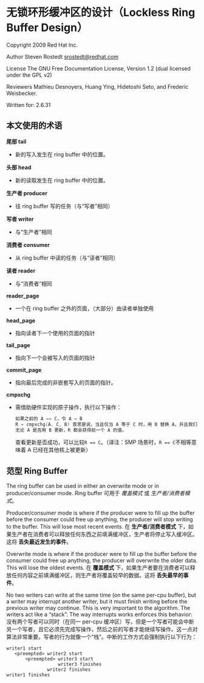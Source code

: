 # 无锁环形缓冲区的设计（Lockless Ring Buffer Design）
Copyright 2009 Red Hat Inc.

Author
Steven Rostedt <srostedt@redhat.com>

License
The GNU Free Documentation License, Version 1.2 (dual licensed under the GPL v2)

Reviewers
Mathieu Desnoyers, Huang Ying, Hidetoshi Seto, and Frederic Weisbecker.

Written for: 2.6.31

## 本文使用的术语
**尾部 tail**
* 新的写入发生在 ring buffer 中的位置。

**头部 head**
* 新的读取发生在 ring buffer 中的位置。

**生产者 producer**
* 往 ring buffer 写的任务（与“写者”相同）

**写者 writer**
* 与“生产者”相同

**消费者 consumer**
* 从 ring buffer 中读的任务（与“读者”相同）

**读者 reader**
* 与“消费者”相同

**reader_page**
* 一个在 ring buffer 之外的页面，（大部分）由读者单独使用

**head_page**
* 指向读者下一个使用的页面的指针

**tail_page**
* 指向下一个会被写入的页面的指针

**commit_page**
* 指向最后完成的非嵌套写入的页面的指针。

**cmpxchg**
* 需借助硬件实现的原子操作，执行以下操作：
  ```c
  如果之前的 A == C，令 A = B
  R = cmpxchg(A, C, B) 意思是说，当且仅当 A 等于 C 时，用 B 替换 A，并且我们把旧的（当前的） A 放入 R
  无论 A 是否用 B 更新，R 都会获得前一个 A 的值。
  ```
  查看更新是否成功，可以比较`R == C`。（译注：SMP 场景时，`R == C`不相等意味着 A 已经在其他核上被更新）

## 范型 Ring Buffer

The ring buffer can be used in either an overwrite mode or in producer/consumer mode.
Ring buffer 可用于 *覆盖模式* 或 *生产者/消费者模式*。

Producer/consumer mode is where if the producer were to fill up the buffer before the consumer could free up anything, the producer will stop writing to the buffer. This will lose most recent events.
在 **生产者/消费者模式** 下，如果生产者在消费者可以释放任何东西之前填满缓冲区，生产者将停止写入缓冲区。这将 **丢失最近发生的事件**。

Overwrite mode is where if the producer were to fill up the buffer before the consumer could free up anything, the producer will overwrite the older data. This will lose the oldest events.
在 **覆盖模式** 下，如果生产者要在消费者可以释放任何内容之前填满缓冲区，则生产者将覆盖较早的数据。这将 **丢失最早的事件**。

No two writers can write at the same time (on the same per-cpu buffer), but a writer may interrupt another writer, but it must finish writing before the previous writer may continue. This is very important to the algorithm. The writers act like a “stack”. The way interrupts works enforces this behavior:
没有两个写者可以同时（在同一 per-cpu 缓冲区）写，但是一个写者可能会中断另一个写者，且它必须先完成写操作，然后之前的写者才能继续写操作。这一点对算法非常重要。写者的行为就像一个“栈”。中断的工作方式会强制执行以下行为：
```
writer1 start
   <preempted> writer2 start
       <preempted> writer3 start
                   writer3 finishes
               writer2 finishes
writer1 finishes
```
